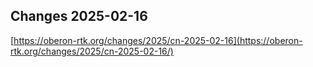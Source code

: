 ## Changes 2025-02-16

[https://oberon-rtk.org/changes/2025/cn-2025-02-16](https://oberon-rtk.org/changes/2025/cn-2025-02-16/)
